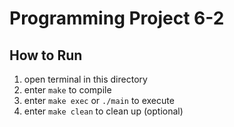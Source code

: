 # Programming Project 6-2

## How to Run
1. open terminal in this directory
2. enter `make` to compile
3. enter `make exec` or `./main` to execute
4. enter `make clean` to clean up (optional)